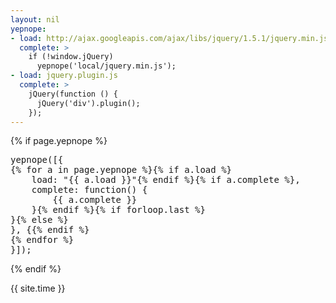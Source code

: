 ```yaml
---
layout: nil
yepnope:
- load: http://ajax.googleapis.com/ajax/libs/jquery/1.5.1/jquery.min.js
  complete: >
    if (!window.jQuery)
      yepnope('local/jquery.min.js');
- load: jquery.plugin.js
  complete: >
    jQuery(function () {
      jQuery('div').plugin();
    });
---
```


{% if page.yepnope %}
<pre>
yepnope([{
{% for a in page.yepnope %}{% if a.load %}
    load: "{{ a.load }}"{% endif %}{% if a.complete %},
    complete: function() {
        {{ a.complete }}
    }{% endif %}{% if forloop.last %}
}{% else %}
}, {{% endif %}
{% endfor %}
}]);
</pre>
{% endif %}

{{ site.time }}